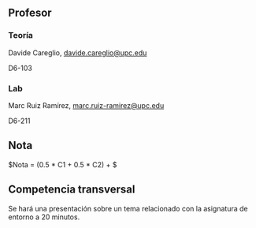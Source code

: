 ## Profesor

### Teoría

Davide Careglio, davide.careglio@upc.edu

D6-103

### Lab

Marc Ruiz Ramírez, marc.ruiz-ramirez@upc.edu

D6-211

## Nota

$Nota = (0.5 * C1 + 0.5 * C2) + $

## Competencia transversal

Se hará una presentación sobre un tema relacionado con la asignatura de entorno a 20 minutos.